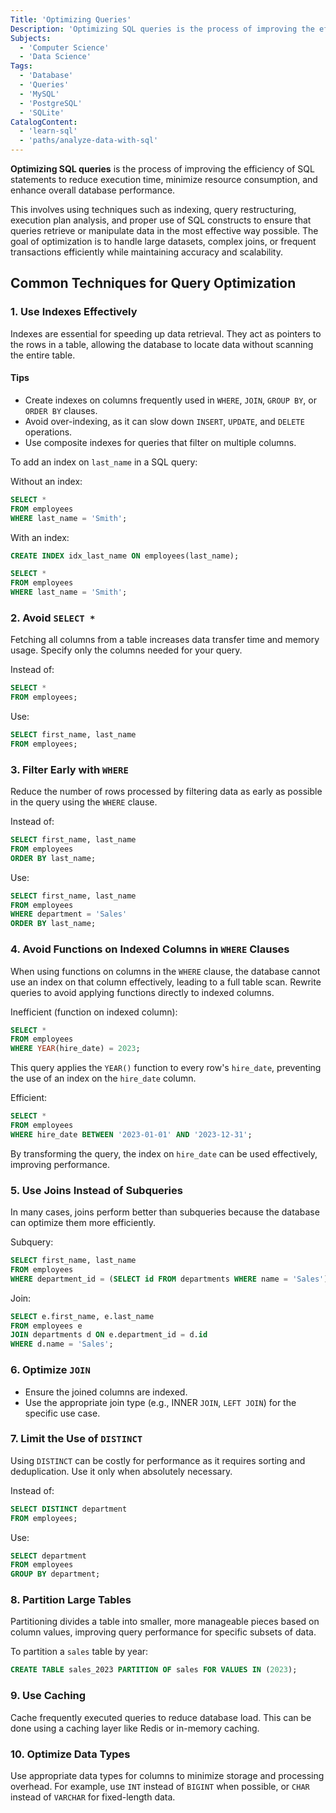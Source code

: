 ```yaml
---
Title: 'Optimizing Queries'
Description: 'Optimizing SQL queries is the process of improving the efficiency of SQL statements to reduce execution time, minimize resource consumption, and enhance overall database performance.'
Subjects:
  - 'Computer Science'
  - 'Data Science'
Tags:
  - 'Database'
  - 'Queries'
  - 'MySQL'
  - 'PostgreSQL'
  - 'SQLite'
CatalogContent:
  - 'learn-sql'
  - 'paths/analyze-data-with-sql'
---
```


**Optimizing SQL queries** is the process of improving the efficiency of SQL statements to reduce execution time, minimize resource consumption, and enhance overall database performance.

This involves using techniques such as indexing, query restructuring, execution plan analysis, and proper use of SQL constructs to ensure that queries retrieve or manipulate data in the most effective way possible. The goal of optimization is to handle large datasets, complex joins, or frequent transactions efficiently while maintaining accuracy and scalability.

## Common Techniques for Query Optimization

### 1. **Use Indexes Effectively**

Indexes are essential for speeding up data retrieval. They act as pointers to the rows in a table, allowing the database to locate data without scanning the entire table.

#### Tips

- Create indexes on columns frequently used in `WHERE`, `JOIN`, `GROUP BY`, or `ORDER BY` clauses.
- Avoid over-indexing, as it can slow down `INSERT`, `UPDATE`, and `DELETE` operations.
- Use composite indexes for queries that filter on multiple columns.

To add an index on `last_name` in a SQL query:

Without an index:

```sql
SELECT *
FROM employees
WHERE last_name = 'Smith';
```

With an index:

```sql
CREATE INDEX idx_last_name ON employees(last_name);

SELECT *
FROM employees
WHERE last_name = 'Smith';
```

### 2. Avoid `SELECT *`

Fetching all columns from a table increases data transfer time and memory usage. Specify only the columns needed for your query.

Instead of:

```sql
SELECT *
FROM employees;
```

Use:

```sql
SELECT first_name, last_name
FROM employees;
```

### 3. Filter Early with `WHERE`

Reduce the number of rows processed by filtering data as early as possible in the query using the `WHERE` clause.

Instead of:

```sql
SELECT first_name, last_name
FROM employees
ORDER BY last_name;
```

Use:

```sql
SELECT first_name, last_name
FROM employees
WHERE department = 'Sales'
ORDER BY last_name;
```

### 4. Avoid Functions on Indexed Columns in `WHERE` Clauses

When using functions on columns in the `WHERE` clause, the database cannot use an index on that column effectively, leading to a full table scan. Rewrite queries to avoid applying functions directly to indexed columns.

Inefficient (function on indexed column):

```sql
SELECT *
FROM employees
WHERE YEAR(hire_date) = 2023;
```

This query applies the `YEAR()` function to every row's `hire_date`, preventing the use of an index on the `hire_date` column.

Efficient:

```sql
SELECT *
FROM employees
WHERE hire_date BETWEEN '2023-01-01' AND '2023-12-31';
```

By transforming the query, the index on `hire_date` can be used effectively, improving performance.

### 5. Use Joins Instead of Subqueries

In many cases, joins perform better than subqueries because the database can optimize them more efficiently.

Subquery:

```sql
SELECT first_name, last_name
FROM employees
WHERE department_id = (SELECT id FROM departments WHERE name = 'Sales');
```

Join:

```sql
SELECT e.first_name, e.last_name
FROM employees e
JOIN departments d ON e.department_id = d.id
WHERE d.name = 'Sales';
```

### 6. Optimize `JOIN`

- Ensure the joined columns are indexed.
- Use the appropriate join type (e.g., INNER `JOIN`, `LEFT JOIN`) for the specific use case.

### 7. Limit the Use of `DISTINCT`

Using `DISTINCT` can be costly for performance as it requires sorting and deduplication. Use it only when absolutely necessary.

Instead of:

```sql
SELECT DISTINCT department
FROM employees;
```

Use:

```sql
SELECT department
FROM employees
GROUP BY department;
```

### 8. Partition Large Tables

Partitioning divides a table into smaller, more manageable pieces based on column values, improving query performance for specific subsets of data.

To partition a `sales` table by year:

```sql
CREATE TABLE sales_2023 PARTITION OF sales FOR VALUES IN (2023);
```

### 9. Use Caching

Cache frequently executed queries to reduce database load. This can be done using a caching layer like Redis or in-memory caching.

### 10. Optimize Data Types

Use appropriate data types for columns to minimize storage and processing overhead. For example, use `INT` instead of `BIGINT` when possible, or `CHAR` instead of `VARCHAR` for fixed-length data.
